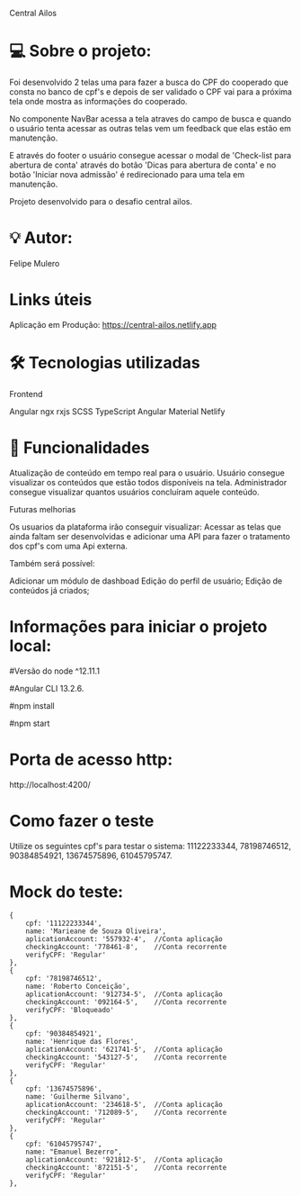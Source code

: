 
Central Ailos

# 💻 Sobre o projeto: 
Foi desenvolvido 2 telas uma para fazer a busca do CPF do cooperado que consta no banco de cpf's e depois de ser validado o CPF vai para a próxima tela onde mostra as informações do cooperado.

No componente NavBar acessa a tela atraves do campo de busca e quando o usuário tenta acessar as outras telas vem um feedback que elas estão em manutenção.

E através do footer o usuário consegue acessar o modal de 'Check-list para abertura de conta' através do botão 'Dicas para abertura de conta' e no botão 'Iniciar nova admissão' é redirecionado para uma tela em manutenção.

Projeto desenvolvido para o desafio central ailos.

# 💡 Autor: 
Felipe Mulero

# Links úteis

Aplicação em Produção:
https://central-ailos.netlify.app


# 🛠️ Tecnologias utilizadas
Frontend

Angular
ngx
rxjs
SCSS
TypeScript
Angular Material
Netlify

# 📌 Funcionalidades
Atualização de conteúdo em tempo real para o usuário.
Usuário consegue visualizar os conteúdos que estão todos disponíveis na tela.
Administrador consegue visualizar quantos usuários concluíram aquele conteúdo.

Futuras melhorias

Os usuarios da plataforma irão conseguir visualizar:
Acessar as telas que ainda faltam ser desenvolvidas e adicionar uma API para fazer 
o tratamento dos cpf's com uma Api externa.


Também será possível:

Adicionar um módulo de dashboad
Edição do perfil de usuário;
Edição de conteúdos já criados;

# Informações para iniciar o projeto local:
#Versão do node
^12.11.1

#Angular CLI 
13.2.6.

#npm install

#npm start

# Porta de acesso http:

http://localhost:4200/

# Como fazer o teste

Utilize os seguintes cpf's para testar o sistema: 
11122233344, 
78198746512, 
90384854921, 
13674575896, 
61045795747.

# Mock do teste:

    {
        cpf: '11122233344',
        name: 'Marieane de Souza Oliveira',
        aplicationAccount: '557932-4',  //Conta aplicação
        checkingAccount: '778461-8',    //Conta recorrente
        verifyCPF: 'Regular'
    },
    {
        cpf: '78198746512',
        name: 'Roberto Conceição',
        aplicationAccount: '912734-5',  //Conta aplicação
        checkingAccount: '092164-5',    //Conta recorrente
        verifyCPF: 'Bloqueado'
    },
    {
        cpf: '90384854921',
        name: 'Henrique das Flores',
        aplicationAccount: '621741-5',  //Conta aplicação
        checkingAccount: '543127-5',    //Conta recorrente
        verifyCPF: 'Regular'
    },
    {
        cpf: '13674575896',
        name: 'Guilherme Silvano',
        aplicationAccount: '234618-5',  //Conta aplicação
        checkingAccount: '712089-5',    //Conta recorrente
        verifyCPF: 'Regular'
    },
    {
        cpf: '61045795747',
        name: "Emanuel Bezerro",
        aplicationAccount: '921812-5',  //Conta aplicação
        checkingAccount: '872151-5',    //Conta recorrente
        verifyCPF: 'Regular'
    },


